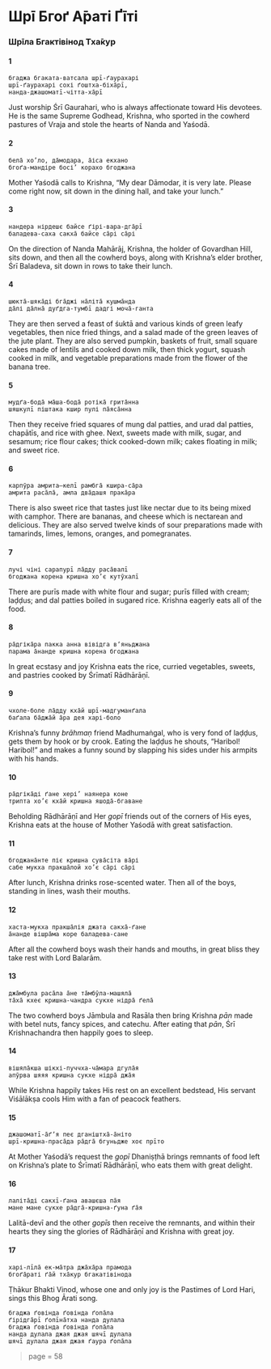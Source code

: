 # Шрī Бгоґ А̄раті Ґīті

### Шрīла Бгактівінод Тха̄кур

#### 1

    бгаджа бгаката-ватсала шрī-ґаурахарі
    шрī-ґаурахарі сохі ґоштха-біха̄рī,
    нанда-джашоматī-чітта-ха̄рī

Just  worship  Śrī  Gaurahari,  who  is  always affectionate toward His devotees. He is the same Supreme Godhead, Krishna, who sported in the cowherd pastures of Vraja and stole the hearts of Nanda and Yaśodā.

#### 2

    бела̄ хо’ло, да̄модара, а̄іса екхано
    бгоґа-мандіре босі’ корахо бгоджана

Mother Yaśodā calls to Krishna, “My dear Dāmodar, it is very late. Please come right now, sit down in the dining hall, and take your lunch.”

#### 3

    нандера нірдешє байсе ґірі-вара-дга̄рī
    баладева-саха сакха̄ байсе са̄рі са̄рі

On the direction of Nanda Mahārāj, Krishna, the holder of Govardhan Hill, sits down, and then all the cowherd boys, along with Krishna’s elder brother, Śrī Baladeva, sit down in rows to take their lunch.

#### 4

    шюкта̄-шяка̄ді бга̄джі на̄літа̄ кушма̄нда
    да̄лі да̄лна̄ дуґдга-тумбī дадгі моча̄-ганта

They are then served a feast of śuktā and various kinds of green leafy vegetables, then nice fried things, and a salad made of the green leaves of the jute plant. They are also served pumpkin, baskets of fruit, small square cakes made of lentils and cooked down milk, then thick yogurt, squash cooked in milk, and vegetable preparations made from the flower of the banana tree.

#### 5

    мудґа-бода̄ ма̄ша-бода̄ ротіка̄ грита̄нна
    шяшкулī піштака кшир пулі па̄яса̄нна

Then they receive fried squares of mung dal patties, and urad dal patties, chapātīs, and rice with ghee. Next, sweets made with milk, sugar, and sesamum; rice flour cakes; thick cooked-down milk; cakes floating in milk; and sweet rice.

#### 6

    карпӯра амрита–келī рамбга̄ кшира-са̄ра
    амрита раса̄ла̄, амла два̄дашя прака̄ра

There is also sweet rice that tastes just like nectar due to its being mixed with camphor. There are bananas, and cheese which is nectarean and delicious. They are also served twelve kinds of sour preparations made with tamarinds, limes, lemons, oranges, and pomegranates.

#### 7

    лучі чіні сарапурī ла̄дду раса̄валī
    бгоджана корена кришна хо’є кутӯхалī

There are purīs made with white flour and sugar; purīs filled with cream; laḍḍus; and dal patties boiled in sugared rice. Krishna eagerly eats all of the food.

#### 8

    ра̄дгіка̄ра пакка анна вівідга вʼяньджана
    парама а̄нанде кришна корена бгоджана

In great ecstasy and joy Krishna eats the rice, curried  vegetables,  sweets,  and  pastries  cooked  by Śrīmatī Rādhārāṇī.

#### 9

    чхоле-боле ла̄дду кха̄й шрī-мадгуманґала
    баґала ба̄джа̄й а̄ра дея харі-боло

Krishna’s funny *brāhmaṇ* friend Madhumaṅgal, who is very fond of laḍḍus, gets them by hook or by crook. Eating the laḍḍus he shouts, “Haribol! Haribol!” and makes a funny sound by slapping his sides under his armpits with his hands.

#### 10

    ра̄дгіка̄ді ґане хері’ наянера коне
    трипта хо’є кха̄й кришна яшода̄-бгаване

Beholding Rādhārāṇī and Her *gopī* friends out of the corners of His eyes, Krishna eats at the house of Mother Yaśodā with great satisfaction.

#### 11

    бгоджана̄нте піє кришна сува̄сіта ва̄рі
    сабе мукха пракша̄лой хо’є са̄рі са̄рі

After lunch, Krishna drinks rose-scented water. Then all of the boys, standing in lines, wash their mouths.

#### 12

    хаста-мукха пракша̄лія джата сакха̄-ґане
    а̄нанде вішра̄ма коре баладева-сане

After all the cowherd boys wash their hands and mouths, in great bliss they take rest with Lord Balarām.

#### 13

    джа̄мбула раса̄ла а̄не та̄мбӯла-машяла̄
    та̄ха̄ кхеє кришна-чандра сукхе нідра̄ ґела̄

The two cowherd boys Jāmbula and Rasāla then bring Krishna *pān* made with betel nuts, fancy spices, and catechu. After eating that *pān*, Śrī Krishnachandra then happily goes to sleep.

#### 14

    вішяла̄кша шікхі-пуччха-ча̄мара дгула̄я
    апӯрва шяяя кришна сукхе нідра̄ джа̄я

While  Krishna  happily  takes  His  rest  on  an excellent bedstead, His servant Viśālākṣa cools Him with a fan of peacock feathers.

#### 15

    джашоматī-а̄ґʼя пеє дганіштха̄-а̄ніто
    шрī-кришна-праса̄да ра̄дга̄ бгуньдже хоє прīто

At Mother Yaśodā’s request the *gopī* Dhaniṣṭhā brings remnants of food left on Krishna’s plate to Śrīmatī Rādhārāṇī, who eats them with great delight.

#### 16

    лаліта̄ді сакхī-ґана авашєша па̄я
    мане мане сукхе ра̄дга̄-кришна-ґуна ґа̄я

Lalitā-devī and the other *gopīs* then receive the remnants, and within their hearts they sing the glories of Rādhārāṇī and Krishna with great joy.

#### 17

    харі-лīла̄ ек-ма̄тра джа̄ха̄ра прамода
    бгоґа̄раті ґа̄й тха̄кур бгакатівінода

Ṭhākur Bhakti Vinod, whose one and only joy is the Pastimes of Lord Hari, sings this Bhog Ārati song.

    бгаджа ґовінда ґовінда ґопа̄ла
    ґірідга̄рī ґопīна̄тха нанда дулала
    бгаджа ґовінда ґовінда ґопа̄ла
    нанда дулала джая джая шячī дулала
    шячī дулала джая джая ґаура ґопа̄ла


> page = 58